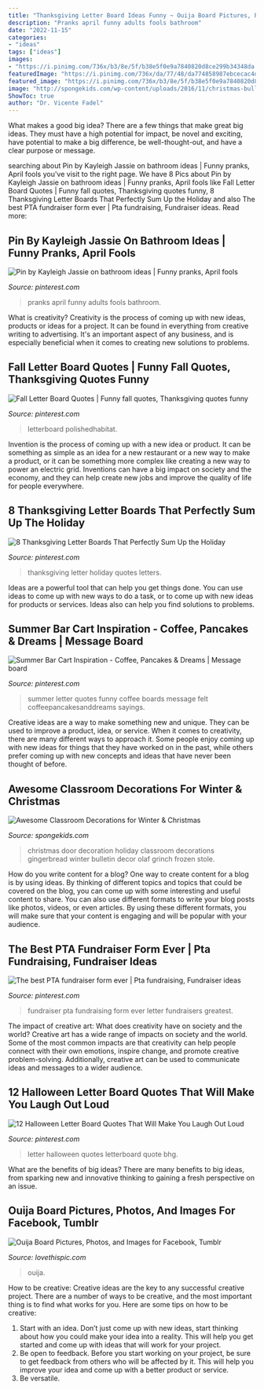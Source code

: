 ```yaml
---
title: "Thanksgiving Letter Board Ideas Funny ~ Ouija Board Pictures, Photos, And Images For Facebook, Tumblr"
description: "Pranks april funny adults fools bathroom"
date: "2022-11-15"
categories:
- "ideas"
tags: ["ideas"]
images:
- "https://i.pinimg.com/736x/b3/8e/5f/b38e5f0e9a7840820d8ce299b34348da.jpg"
featuredImage: "https://i.pinimg.com/736x/da/77/48/da774858987ebcecac4d5fced679c5e5.jpg"
featured_image: "https://i.pinimg.com/736x/b3/8e/5f/b38e5f0e9a7840820d8ce299b34348da.jpg"
image: "http://spongekids.com/wp-content/uploads/2016/11/christmas-bulletin-board/11-christmas-bulletin-board-ideas.jpg"
ShowToc: true
author: "Dr. Vicente Fadel"
---
```



What makes a good big idea?
There are a few things that make great big ideas. They must have a high potential for impact, be novel and exciting, have potential to make a big difference, be well-thought-out, and have a clear purpose or message.

	

		
searching about Pin by Kayleigh Jassie on bathroom ideas | Funny pranks, April fools you've visit to the right page. We have 8 Pics about Pin by Kayleigh Jassie on bathroom ideas | Funny pranks, April fools like Fall Letter Board Quotes | Funny fall quotes, Thanksgiving quotes funny, 8 Thanksgiving Letter Boards That Perfectly Sum Up the Holiday and also The best PTA fundraiser form ever | Pta fundraising, Fundraiser ideas. Read more:
		
    
## Pin By Kayleigh Jassie On Bathroom Ideas | Funny Pranks, April Fools

<img loading=lazy src="https://i.pinimg.com/736x/da/77/48/da774858987ebcecac4d5fced679c5e5.jpg" onerror="this.onerror=null;this.src='https://tse3.mm.bing.net/th?id=OIP.LlENPocNC7BLpJWE9un-cAHaNK&amp;pid=15.1';" alt="Pin by Kayleigh Jassie on bathroom ideas | Funny pranks, April fools">

_Source: pinterest.com_

>pranks april funny adults fools bathroom. 

	

What is creativity?
Creativity is the process of coming up with new ideas, products or ideas for a project. It can be found in everything from creative writing to advertising. It's an important aspect of any business, and is especially beneficial when it comes to creating new solutions to problems.

    
## Fall Letter Board Quotes | Funny Fall Quotes, Thanksgiving Quotes Funny

<img loading=lazy src="https://i.pinimg.com/736x/45/53/54/455354614504633fd53aceb564dc11af.jpg" onerror="this.onerror=null;this.src='https://tse3.mm.bing.net/th?id=OIP.DDrSax_D8ZyJeRMDUC-anQHaMs&amp;pid=15.1';" alt="Fall Letter Board Quotes | Funny fall quotes, Thanksgiving quotes funny">

_Source: pinterest.com_

>letterboard polishedhabitat. 

	

Invention is the process of coming up with a new idea or product. It can be something as simple as an idea for a new restaurant or a new way to make a product, or it can be something more complex like creating a new way to power an electric grid. Inventions can have a big impact on society and the economy, and they can help create new jobs and improve the quality of life for people everywhere.

    
## 8 Thanksgiving Letter Boards That Perfectly Sum Up The Holiday

<img loading=lazy src="https://i.pinimg.com/736x/1d/e4/db/1de4dbb5436b5e60ee64e7935ab94976.jpg" onerror="this.onerror=null;this.src='https://tse2.mm.bing.net/th?id=OIP.WZGBHmi6TVoXLS0SQfxLmgHaLH&amp;pid=15.1';" alt="8 Thanksgiving Letter Boards That Perfectly Sum Up the Holiday">

_Source: pinterest.com_

>thanksgiving letter holiday quotes letters. 

	

Ideas are a powerful tool that can help you get things done. You can use ideas to come up with new ways to do a task, or to come up with new ideas for products or services. Ideas also can help you find solutions to problems.

    
## Summer Bar Cart Inspiration - Coffee, Pancakes &amp; Dreams | Message Board

<img loading=lazy src="https://i.pinimg.com/736x/2f/d3/7e/2fd37eee745ea0e1c07175dead390ccc.jpg" onerror="this.onerror=null;this.src='https://tse2.mm.bing.net/th?id=OIP.1aqGJbCApUJZxYSduIz5YAHaLH&amp;pid=15.1';" alt="Summer Bar Cart Inspiration - Coffee, Pancakes &amp; Dreams | Message board">

_Source: pinterest.com_

>summer letter quotes funny coffee boards message felt coffeepancakesanddreams sayings. 

	

Creative ideas are a way to make something new and unique. They can be used to improve a product, idea, or service. When it comes to creativity, there are many different ways to approach it. Some people enjoy coming up with new ideas for things that they have worked on in the past, while others prefer coming up with new concepts and ideas that have never been thought of before.

    
## Awesome Classroom Decorations For Winter &amp; Christmas

<img loading=lazy src="http://spongekids.com/wp-content/uploads/2016/11/christmas-bulletin-board/11-christmas-bulletin-board-ideas.jpg" onerror="this.onerror=null;this.src='https://tse2.mm.bing.net/th?id=OIP.-oGVygNx6HDeWuoJd_VFhAHaJ4&amp;pid=15.1';" alt="Awesome Classroom Decorations for Winter &amp; Christmas">

_Source: spongekids.com_

>christmas door decoration holiday classroom decorations gingerbread winter bulletin decor olaf grinch frozen stole. 

	

How do you write content for a blog?
One way to create content for a blog is by using ideas. By thinking of different topics and topics that could be covered on the blog, you can come up with some interesting and useful content to share. You can also use different formats to write your blog posts like photos, videos, or even articles. By using these different formats, you will make sure that your content is engaging and will be popular with your audience.

    
## The Best PTA Fundraiser Form Ever | Pta Fundraising, Fundraiser Ideas

<img loading=lazy src="https://i.pinimg.com/736x/5d/a5/6f/5da56f9836430b7fcafe590f3cffe939--fundraising-letter-local-moms.jpg" onerror="this.onerror=null;this.src='https://tse2.mm.bing.net/th?id=OIP.g5Ka8nI_y5FN5mluKlwx9wHaG-&amp;pid=15.1';" alt="The best PTA fundraiser form ever | Pta fundraising, Fundraiser ideas">

_Source: pinterest.com_

>fundraiser pta fundraising form ever letter fundraisers greatest. 

	

The impact of creative art: What does creativity have on society and the world?
Creative art has a wide range of impacts on society and the world. Some of the most common impacts are that creativity can help people connect with their own emotions, inspire change, and promote creative problem-solving. Additionally, creative art can be used to communicate ideas and messages to a wider audience.

    
## 12 Halloween Letter Board Quotes That Will Make You Laugh Out Loud

<img loading=lazy src="https://i.pinimg.com/736x/b3/8e/5f/b38e5f0e9a7840820d8ce299b34348da.jpg" onerror="this.onerror=null;this.src='https://tse2.mm.bing.net/th?id=OIP.ppqeKW1fX5vuc0r3ajna-QHaLH&amp;pid=15.1';" alt="12 Halloween Letter Board Quotes That Will Make You Laugh Out Loud">

_Source: pinterest.com_

>letter halloween quotes letterboard quote bhg. 

	

What are the benefits of big ideas?
There are many benefits to big ideas, from sparking new and innovative thinking to gaining a fresh perspective on an issue.

    
## Ouija Board Pictures, Photos, And Images For Facebook, Tumblr

<img loading=lazy src="http://www.lovethispic.com/uploaded_images/136069-Ouija-Board.jpg" onerror="this.onerror=null;this.src='https://tse3.mm.bing.net/th?id=OIP.1hLcL_Io6afvOydnLdJccQHaKZ&amp;pid=15.1';" alt="Ouija Board Pictures, Photos, and Images for Facebook, Tumblr">

_Source: lovethispic.com_

>ouija. 

	

How to be creative:
Creative ideas are the key to any successful creative project. There are a number of ways to be creative, and the most important thing is to find what works for you. Here are some tips on how to be creative: 
1. Start with an idea. Don’t just come up with new ideas, start thinking about how you could make your idea into a reality. This will help you get started and come up with ideas that will work for your project. 
2. Be open to feedback. Before you start working on your project, be sure to get feedback from others who will be affected by it. This will help you improve your idea and come up with a better product or service. 
3. Be versatile.

